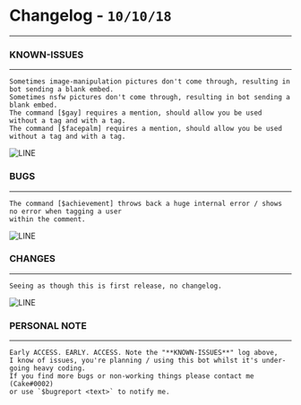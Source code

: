 # Changelog - `10/10/18`
***

### KNOWN-ISSUES
***
    Sometimes image-manipulation pictures don't come through, resulting in bot sending a blank embed.
    Sometimes nsfw pictures don't come through, resulting in bot sending a blank embed.
    The command [$gay] requires a mention, should allow you be used without a tag and with a tag.
    The command [$facepalm] requires a mention, should allow you be used without a tag and with a tag.

![LINE](https://kathleenhalme.com/images/dividers-transparent-simple-1.png)    

### BUGS
***
    The command [$achievement] throws back a huge internal error / shows no error when tagging a user 
    within the comment.

![LINE](https://kathleenhalme.com/images/dividers-transparent-simple-1.png)    
    
### CHANGES
***
    Seeing as though this is first release, no changelog.
    
![LINE](https://kathleenhalme.com/images/dividers-transparent-simple-1.png)    
   
### PERSONAL NOTE
***
    Early ACCESS. EARLY. ACCESS. Note the "**KNOWN-ISSUES**" log above, 
    I know of issues, you're planning / using this bot whilst it's under-going heavy coding. 
    If you find more bugs or non-working things please contact me (Cake#0002) 
    or use `$bugreport <text>` to notify me.    
